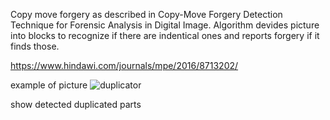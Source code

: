 Copy move forgery as described in Copy-Move Forgery Detection Technique for Forensic Analysis in Digital Image. Algorithm devides picture into blocks to recognize if there are indentical ones and reports forgery if it finds those.

https://www.hindawi.com/journals/mpe/2016/8713202/


example of picture
![duplicator](https://user-images.githubusercontent.com/104180060/179868415-206659ed-6a52-4590-a254-59b8478dffc1.png)

show detected duplicated parts
